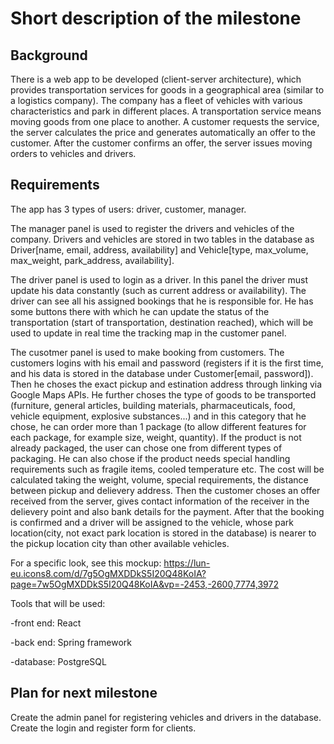 # Short description of the milestone #

## Background
There is a web app to be developed (client-server architecture), which provides transportation services for goods in a geographical area (similar to 
a logistics company). The company has a fleet of vehicles with various characteristics and park in different places. 
A transportation service means moving goods from one place to another. A customer requests the service,
the server calculates the price and generates automatically an offer to the customer.
After the customer confirms an offer, the server issues moving orders to vehicles and drivers.

## Requirements
The app has 3 types of users: driver, customer, manager.

The manager panel is used to register the drivers and vehicles of the company. Drivers and vehicles are stored in two tables
in the database as Driver[name, email, address, availability] and Vehicle[type, max_volume, max_weight, park_address, availability]. 

The driver panel is used to login as a driver. In this panel the driver must update his data constantly (such as current address or
availability). The driver can see all his assigned bookings that he is responsible for. He has some buttons there with which he can
update the status of the transportation (start of transportation, destination reached), which will be used to update in real time the 
tracking map in the customer panel.

The cusotmer panel is used to make booking from customers. The customers logins with his email and password (registers if it is the first time,
and his data is stored in the database under Customer[email, password]). Then he choses the exact pickup and estination address through linking via Google Maps APIs. 
He further choses the type of goods to be transported (furniture, general 
articles, building materials, pharmaceuticals, food, vehicle equipment, explosive substances...) and in this category that he chose, he
can order more than 1 package (to allow different features for each package, for example size, weight, quantity). If the product is 
not already packaged, the user can chose one from different types of packaging. He can also chose if the product needs special
handling requirements such as fragile items, cooled temperature etc. The cost will be calculated taking the weight, volume, special requirements,
the distance between pickup and delievery address. Then the customer choses an offer received
from the server, gives contact information of the receiver in the delievery point and also bank details for the 
payment. After that the booking is confirmed and a driver will be assigned to the vehicle, whose park location(city, not exact park location is stored in the database)
is nearer to the pickup location city than other available vehicles.

For a specific look, see this mockup: https://lun-eu.icons8.com/d/7g5OgMXDDkS5I20Q48KoIA?page=7w5OgMXDDkS5I20Q48KoIA&vp=-2453,-2600,7774,3972 

Tools that will be used:

-front end: React

-back end: Spring framework

-database: PostgreSQL

## Plan for next milestone
Create the admin panel for registering vehicles and drivers in the database.
Create the login and register form for clients.